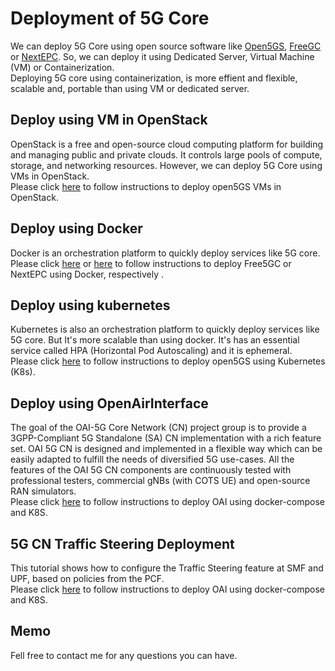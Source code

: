 # Deployment of 5G Core 
We can deploy 5G Core using open source software like [Open5GS](https://open5gs.org/), [FreeGC](https://free5gc.org/) or [NextEPC](https://nextepc.com/). So, we can deploy it using Dedicated Server, Virtual Machine (VM) or Containerization. <br>
Deploying 5G core using containerization, is more effient and flexible, scalable and, portable than using VM or dedicated server.
## Deploy using VM in OpenStack
OpenStack is a free and open-source cloud computing platform for building and managing public and private clouds. It controls large pools of compute, storage, and networking resources. However, we can deploy 5G Core using VMs in OpenStack. <br>
Please click [here](https://github.com/jmgitcloudua/deploy-5g-opensource/tree/main/vmachine) to follow instructions to deploy open5GS VMs in OpenStack.
## Deploy using Docker 
Docker is an orchestration platform to quickly deploy services like 5G core.<br>
Please click [here](https://github.com/jmgitcloudua/deploy-5g-opensource/tree/main/free5gc) or [here](https://github.com/jmgitcloudua/deploy-5g-container/tree/main/docker) to follow instructions to deploy Free5GC or NextEPC using Docker, respectively .

## Deploy using kubernetes
Kubernetes is also an orchestration platform to quickly deploy services like 5G core. But It's more scalable than using docker. It's has an essential service called HPA (Horizontal Pod Autoscaling) and it is ephemeral.<br>
Please click [here](https://github.com/jmgitcloudua/deploy-5g-opensource/tree/main/open5gs) to follow instructions to deploy open5GS using Kubernetes (K8s).


## Deploy using OpenAirInterface
The goal of the OAI-5G Core Network (CN) project group is to provide a 3GPP-Compliant 5G Standalone (SA) CN implementation with a rich feature set. OAI 5G CN is designed and implemented in a flexible way which can be easily adapted to fulfill the needs of diversified 5G use-cases. All the features of the OAI 5G CN components are continuously tested with professional testers, commercial gNBs (with COTS UE) and open-source RAN simulators.<br>
Please click [here](https://github.com/jmgitcloudua/deploy-5g-opensource/tree/main/oai) to follow instructions to deploy OAI using docker-compose and K8S.


## 5G CN Traffic Steering Deployment
This tutorial shows how to configure the Traffic Steering feature at SMF and UPF, based on policies from the PCF.<br>
Please click [here](https://github.com/jmgitcloudua/deploy-5g-opensource/tree/main/oai) to follow instructions to deploy OAI using docker-compose and K8S.

## Memo <br>
Fell free to contact me for any questions you can have.

